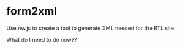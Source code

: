 # form2xml
Use nw.js to create a tool to generate XML needed for the BTL site.

What do I need to do now??
